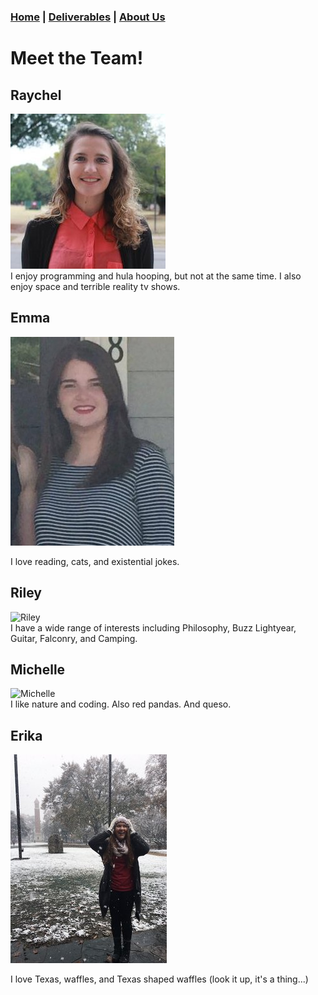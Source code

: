 ### [Home](https://mlpearson4.github.io/VastCast/) | [Deliverables](https://mlpearson4.github.io/VastCast/Deliverables.html) | [About Us](https://mlpearson4.github.io/VastCast/AboutUs.html)

# Meet the Team!

## Raychel

![Raychel](pictures/Raychel.jpg)  
I enjoy programming and hula hooping, but not at the same time. I also enjoy space and terrible reality tv shows.
 
## Emma

![Emma](pictures/Emma.jpg)


I love reading, cats, and existential jokes.

## Riley

![Riley](pictures/Riley.jpg)  
I have a wide range of interests including Philosophy, Buzz Lightyear, Guitar, Falconry, and Camping.

## Michelle

![Michelle](http://bit.ly/2Hjdx0n)  
I like nature and coding. Also red pandas. And queso.

## Erika

![Erika](pictures/Erika.jpg) <!-- .element height="50%" width="50%" -->

I love Texas, waffles, and Texas shaped waffles (look it up, it's a thing...)
